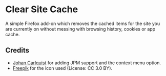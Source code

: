 # Clear Site Cache

A simple Firefox add-on which removes the cached items for the site you are currently on without messing with browsing history, cookies or app cache.

## Credits

* [Johan Carlquist](https://github.com/theseal) for adding JPM support and the context menu option.
* [Freepik](http://www.freepik.com/) for the icon used (License: CC 3.0 BY).
